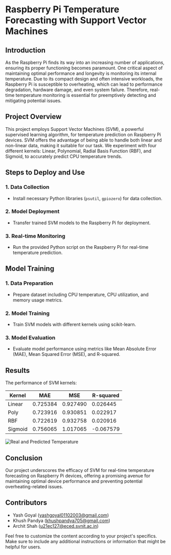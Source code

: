 # Raspberry Pi Temperature Forecasting with Support Vector Machines

## Introduction

As the Raspberry Pi finds its way into an increasing number of applications, ensuring its proper functioning becomes paramount. One critical aspect of maintaining optimal performance and longevity is monitoring its internal temperature. Due to its compact design and often intensive workloads, the Raspberry Pi is susceptible to overheating, which can lead to performance degradation, hardware damage, and even system failure. Therefore, real-time temperature monitoring is essential for preemptively detecting and mitigating potential issues.

## Project Overview

This project employs Support Vector Machines (SVM), a powerful supervised learning algorithm, for temperature prediction on Raspberry Pi devices. SVM offers the advantage of being able to handle both linear and non-linear data, making it suitable for our task. We experiment with four different kernels: Linear, Polynomial, Radial Basis Function (RBF), and Sigmoid, to accurately predict CPU temperature trends.

## Steps to Deploy and Use

### 1. Data Collection

- Install necessary Python libraries (`psutil`, `gpiozero`) for data collection.

### 2. Model Deployment

- Transfer trained SVM models to the Raspberry Pi for deployment.

### 3. Real-time Monitoring

- Run the provided Python script on the Raspberry Pi for real-time temperature prediction.

## Model Training

### 1. Data Preparation

- Prepare dataset including CPU temperature, CPU utilization, and memory usage metrics.

### 2. Model Training

- Train SVM models with different kernels using scikit-learn.

### 3. Model Evaluation

- Evaluate model performance using metrics like Mean Absolute Error (MAE), Mean Squared Error (MSE), and R-squared.

## Results

The performance of SVM kernels:

| Kernel   | MAE      | MSE      | R-squared |
|----------|----------|----------|-----------|
| Linear   | 0.725384 | 0.927490 | 0.026445  |
| Poly     | 0.723916 | 0.930851 | 0.022917  |
| RBF      | 0.722619 | 0.932758 | 0.020916  |
| Sigmoid  | 0.756065 | 1.017065 | -0.067579 |

![Real and Predicted Temperature](temp_ml.png)

## Conclusion

Our project underscores the efficacy of SVM for real-time temperature forecasting on Raspberry Pi devices, offering a promising avenue for maintaining optimal device performance and preventing potential overheating-related issues.

## Contributors

- Yash Goyal   (yashgoyal01102003@gmail.com)
- Khush Pandya (khushpandya705@gmail.com)
- Archit Shah  (u21ec127@eced.svnit.ac.in)


Feel free to customize the content according to your project's specifics. Make sure to include any additional instructions or information that might be helpful for users.
